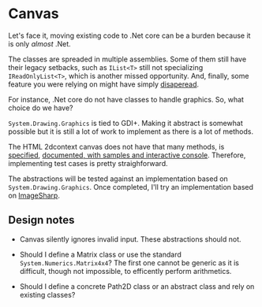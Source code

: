 # Canvas

Let's face it, moving existing code to .Net core can be a burden because it is only _almost_ .Net. 

The classes are spreaded in multiple assemblies.
 Some of them still have their legacy setbacks, such as `IList<T>` still not specializing `IReadOnlyList<T>`, which is another missed opportunity. 
And, finally, some feature you were relying on might have simply [disaperead](https://blogs.msdn.microsoft.com/dotnet/2016/02/10/porting-to-net-core/).

For instance, .Net core do not have classes to handle graphics.
So, what choice do we have? 

`System.Drawing.Graphics` is tied to GDI+. Making it abstract is somewhat possible but it is still a lot of work to implement as there is a lot of methods.

The HTML 2dcontext canvas does not have that many methods, is [specified](https://html.spec.whatwg.org/multipage/scripting.html#2dcontext), [documented, with samples and interactive console](https://developer.mozilla.org/en-US/docs/Web/API/CanvasRenderingContext2D).
Therefore, implementing test cases is pretty straighforward.

The abstractions will be tested against an implementation based on `System.Drawing.Graphics`. Once completed, I'll try an implementation based on [ImageSharp](https://github.com/JimBobSquarePants/ImageSharp).

## Design notes

- Canvas silently ignores invalid input. These abstractions should not.

- Should I define a Matrix class or use the standard `System.Numerics.Matrix4x4`? The first one cannot be generic as it is difficult, though not impossible, to efficently perform arithmetics. 

- Should I define a concrete Path2D class or an abstract class and rely on existing classes?